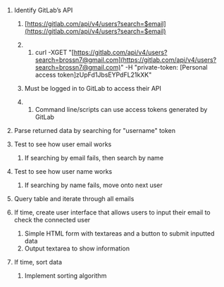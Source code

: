 1. Identify GitLab’s API
   1. [https://gitlab.com/api/v4/users?search=$email](https://gitlab.com/api/v4/users?search=$email)

   2. 1. curl -XGET "[https://gitlab.com/api/v4/users?search=brossn7@gmail.com](https://gitlab.com/api/v4/users?search=brossn7@gmail.com)" -H "private-token: [Personal access token]zUpFd1JbsEYPdFL21kXK"

   3. Must be logged in to GitLab to access their API

   4. 1. Command line/scripts can use access tokens generated by GitLab

2. Parse returned data by searching for "username" token

3. Test to see how user email works
   1. If searching by email fails, then search by name

4. Test to see how user name works
   1. If searching by name fails, move onto next user

5. Query table and iterate through all emails 

6. If time, create user interface that allows users to input their email to check the connected user
    1. Simple HTML form with textareas and a button to submit inputted data
    2. Output textarea to show information

7. If time, sort data 
   1. Implement sorting algorithm
